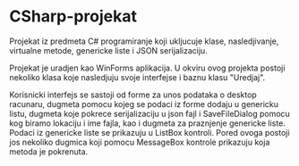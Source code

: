 # CSharp-projekat
Projekat iz predmeta C# programiranje koji ukljucuje klase, nasledjivanje, virtualne metode, genericke liste i JSON serijalizaciju.

Projekat je uradjen kao WinForms aplikacija. U okviru ovog projekta postoji nekoliko klasa koje nasledjuju svoje interfejse i baznu klasu "Uredjaj".

Korisnicki interfejs se sastoji od forme za unos podataka o desktop racunaru, dugmeta pomocu kojeg se podaci iz forme dodaju u genericku listu, dugmeta koje pokrece serijalizaciju u json fajl i SaveFileDialog pomocu kog biramo lokaciju i ime fajla, kao i dugmeta za praznjenje genericke liste. Podaci iz genericke liste se prikazuju u ListBox kontroli. Pored ovoga postoji jos nekoliko dugmica koji pomocu MessageBox kontrole prikazuju koja metoda je pokrenuta.
